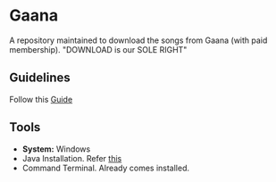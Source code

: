 # Gaana
A repository maintained to download the songs from Gaana (with paid membership). "DOWNLOAD is our SOLE RIGHT"

## Guidelines
Follow this [Guide](https://github.com/abhi3700/Gaana/blob/master/Gaana_songs_download%20README.md)

## Tools
* **System:** Windows
* Java Installation. Refer [this](https://www.java.com/en/download/manual.jsp)
* Command Terminal. Already comes installed.


